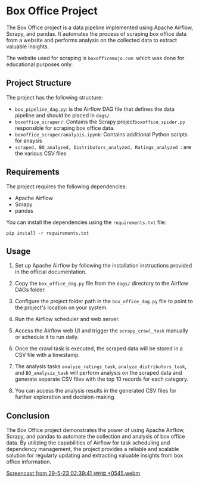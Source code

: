 # Box Office Project

The Box Office project is a data pipeline implemented using Apache Airflow, Scrapy, and pandas. It automates the process of scraping box office data from a website and performs analysis on the collected data to extract valuable insights.

The website used for scraping is `boxofficemojo.com `which was done for educational purposes only.

## Project Structure

The project has the following structure:

- `box_pipeline_dag.py`: is the Airflow DAG file that defines the data pipeline and should be placed in `dags/`.
- `boxoffice_scraper/`: Contains the Scrapy project`boxoffice_spider.py` responsible for scraping box office data.
- `boxoffice_scraper/analysis.ipynb`: Contains additional Python scripts for anaysis
- `scraped, BO_analyzed, Distributors_analyzed, Ratings_analyzed `: are the various CSV files

## Requirements

The project requires the following dependencies:

- Apache Airflow
- Scrapy
- pandas

You can install the dependencies using the `requirements.txt` file:

```
pip install -r requirements.txt
```

## Usage

1. Set up Apache Airflow by following the installation instructions provided in the official documentation.

2. Copy the `box_office_dag.py` file from the `dags/` directory to the Airflow DAGs folder.

3. Configure the project folder path in the `box_office_dag.py` file to point to the project's location on your system.

4. Run the Airflow scheduler and web server.

5. Access the Airflow web UI and trigger the `scrapy_crawl_task` manually or schedule it to run daily.

6. Once the crawl task is executed, the scraped data will be stored in a CSV file with a timestamp.

7. The analysis tasks `analyze_ratings_task`, `analyze_distributors_task`, and `BO_analysis_task` will perform analysis on the scraped data and generate separate CSV files with the top 10 records for each category.

8. You can access the analysis results in the generated CSV files for further exploration and decision-making.

## Conclusion

The Box Office project demonstrates the power of using Apache Airflow, Scrapy, and pandas to automate the collection and analysis of box office data. By utilizing the capabilities of Airflow for task scheduling and dependency management, the project provides a reliable and scalable solution for regularly updating and extracting valuable insights from box office information.


[Screencast from 29-5-23 02:39:41 अपराह्न +0545.webm](https://github.com/amitduwal/box_office_scraping_analysis_and_automation/assets/43780571/8a79ac6b-5179-4562-aedc-6cb1270fee27)


